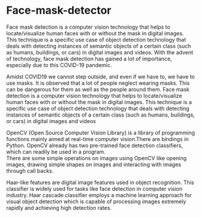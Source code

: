 # Face-mask-detector
Face mask detection is a computer vision technology that helps to locate/visualize human faces with or without the mask in digital images. This technique is a specific use case of object detection technology that deals with detecting instances of semantic objects of a certain class (such as humans, buildings, or cars) in digital images and videos. With the advent of technology, face mask detection has gained a lot of importance, especially due to this COVID-19 pandemic. 

Amidst COVID19 we cannot step outside, and even if we have to, we have to use masks. It is observed that a lot of people neglect wearing masks. This can be dangerous for them as well as the people around them. Face mask detection is a computer vision technology that helps to locate/visualize human faces with or without the mask in digital images. This technique is a specific use case of object detection technology that deals with detecting instances of semantic objects of a certain class (such as humans, buildings, or cars) in digital images and videos 
 
OpenCV (Open Source Computer Vision Library) is a library of programming functions mainly aimed at real-time computer vision.There are bindings in Python. OpenCV already has two pre-trained face detection classifiers, which can readily be used in a program.  
There are some simple operations on images using OpenCV like opening         images, drawing simple shapes on images and interacting with images through call backs.  
 
Haar-like features are digital image features used in object recognition. This classifier is widely used for tasks like face detection in computer vision industry. Haar cascade classifier employs a machine learning approach for visual object detection which is capable of processing images extremely rapidly and achieving high detection rates.

